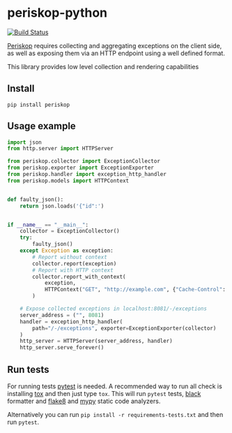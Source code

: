# periskop-python

[![Build Status](https://api.cirrus-ci.com/github/soundcloud/periskop-python.svg)](https://cirrus-ci.com/github/soundcloud/periskop-python)

[Periskop](https://github.com/soundcloud/periskop) requires collecting and aggregating exceptions on the client side,
as well as exposing them via an HTTP endpoint using a well defined format.

This library provides low level collection and rendering capabilities

## Install

```
pip install periskop
```

## Usage example

```python
import json
from http.server import HTTPServer

from periskop.collector import ExceptionCollector
from periskop.exporter import ExceptionExporter
from periskop.handler import exception_http_handler
from periskop.models import HTTPContext


def faulty_json():
    return json.loads('{"id":')


if __name__ == "__main__":
    collector = ExceptionCollector()
    try:
        faulty_json()
    except Exception as exception:
        # Report without context
        collector.report(exception)
        # Report with HTTP context
        collector.report_with_context(
            exception,
            HTTPContext("GET", "http://example.com", {"Cache-Control": "no-cache"}),
        )

    # Expose collected exceptions in localhost:8081/-/exceptions
    server_address = ("", 8081)
    handler = exception_http_handler(
        path="/-/exceptions", exporter=ExceptionExporter(collector)
    )
    http_server = HTTPServer(server_address, handler)
    http_server.serve_forever()
```

## Run tests

For running tests [pytest](https://docs.pytest.org) is needed. A recommended way to run all check is installing [tox](https://tox.readthedocs.io/en/latest/install.html) and then just type `tox`. This will run `pytest` tests, [black](https://black.readthedocs.io) formatter and [flake8](https://flake8.pycqa.org) and [mypy](http://mypy-lang.org/) static code analyzers.

Alternatively you can run `pip install -r requirements-tests.txt` and then run `pytest`.
